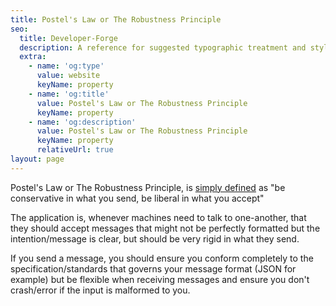 ```yaml
---
title: Postel's Law or The Robustness Principle 
seo:
  title: Developer-Forge
  description: A reference for suggested typographic treatment and styles for your content
  extra:
    - name: 'og:type'
      value: website
      keyName: property
    - name: 'og:title'
      value: Postel's Law or The Robustness Principle
      keyName: property
    - name: 'og:description'
      value: Postel's Law or The Robustness Principle
      keyName: property
      relativeUrl: true
layout: page
---
```


Postel's Law or The Robustness Principle, is [simply defined](https://en.wikipedia.org/wiki/Robustness_principle) as "be conservative in what you send, be liberal in what you accept"

The application is, whenever machines need to talk to one-another, that they should accept messages that might not be perfectly formatted but the intention/message is clear, but should be very rigid in what they send.

If you send a message, you should ensure you conform completely to the specification/standards that governs your message format (JSON for example) but be flexible when receiving messages and ensure you don't crash/error if the input is malformed to you.